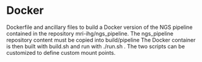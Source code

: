 # Docker

Dockerfile and ancillary files to build a Docker version of the NGS pipeline contained in the repository mri-ihg/ngs_pipeline.
The ngs_pipeline repository content must be copied into build/pipeline
The Docker container is then built with build.sh and run with ./run.sh . The two scripts can be customized to define custom mount points.


